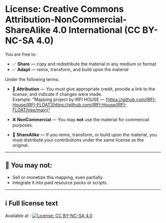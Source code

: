 # License: Creative Commons Attribution-NonCommercial-ShareAlike 4.0 International (CC BY-NC-SA 4.0)

You are free to:

- ✅ **Share** — copy and redistribute the material in any medium or format
- ✅ **Adapt** — remix, transform, and build upon the material

Under the following terms:

- 📌 **Attribution** — You must give appropriate credit, provide a link to the license, and indicate if changes were made.  
  Example: “Mapping project by IRFI HOUSE — [https://github.com/IRFI-House/IRFI-FLOAT](https://github.com/IRFI-House/IRFI-FLOAT/tree/main)”

- ❌ **NonCommercial** — You may **not** use the material for commercial purposes.

- 🔁 **ShareAlike** — If you remix, transform, or build upon the material, you must distribute your contributions under the same license as the original.

---

## 🚫 You may not:

- Sell or monetize this mapping, even partially.
- Integrate it into paid resource packs or scripts.

---

## ℹ️ Full license text

Available at : [![License: CC BY-NC-SA 4.0](https://licensebuttons.net/l/by-nc-sa/4.0/88x31.png)](https://creativecommons.org/licenses/by-nc-sa/4.0/)

